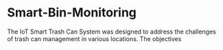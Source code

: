 # Smart-Bin-Monitoring
The IoT Smart Trash Can System was designed to address the challenges of trash can management in various locations. The objectives

